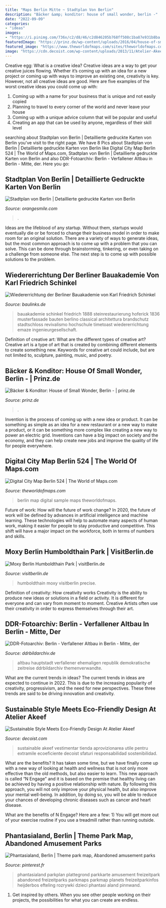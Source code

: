```yaml
---
title: "Maps Berlin Mitte ~ Stadtplan Von Berlin"
description: "Bäcker &amp; konditor: house of small wonder, berlin -"
date: "2022-09-09"
categories:
- "ideas"
images:
- "https://i.pinimg.com/736x/c2/d8/46/c2d846205b768ff508c1ba87e931b8ba.jpg"
featuredImage: "https://prinz.de/wp-content/uploads/2016/04/house-of-small-wonder.jpg"
featured_image: "https://www.theworldofmaps.com/sites/theworldofmaps.com/files/DE_ST_BE_524_sample-300dpi.jpg"
image: "https://cdn.decoist.com/wp-content/uploads/2013/11/Atelier-Akeef-Berlin-Menswear-Boutique.jpg"
---
```



Creative egg: What is a creative idea?
Creative ideas are a way to get your creative juices flowing. Whether it’s coming up with an idea for a new project or coming up with ways to improve an existing one, creativity is key. However, not all creative ideas are good. Here are five examples of the worst creative ideas you could come up with:
1. Coming up with a name for your business that is unique and not easily copied
2. Planning to travel to every corner of the world and never leave your house
3. Coming up with a unique advice column that will be popular and useful
4. Creating an app that can be used by anyone, regardless of their skill level

	

		
searching about Stadtplan von Berlin | Detaillierte gedruckte Karten von Berlin you've visit to the right page. We have 8 Pics about Stadtplan von Berlin | Detaillierte gedruckte Karten von Berlin like Digital City Map Berlin 524 | The World of Maps.com, Stadtplan von Berlin | Detaillierte gedruckte Karten von Berlin and also DDR-Fotoarchiv: Berlin - Verfallener Altbau in Berlin - Mitte, der. Here you go:
		
    
## Stadtplan Von Berlin | Detaillierte Gedruckte Karten Von Berlin

<img loading=lazy src="https://www.orangesmile.com/common/img_city_maps/berlin-map-0.jpg" onerror="this.onerror=null;this.src='https://tse3.mm.bing.net/th?id=OIP.MTLwzYRBJtMUq-W-loBJxAHaFY&amp;pid=15.1';" alt="Stadtplan von Berlin | Detaillierte gedruckte Karten von Berlin">

_Source: orangesmile.com_

>. 

	

Ideas are the lifeblood of any startup. Without them, startups would eventually die or be forced to change their business model in order to make room for an original solution. There are a variety of ways to generate ideas, but the most common approach is to come up with a problem that you can solve. This can be done through brainstorming, tinkering, or even taking on a challenge from someone else. The next step is to come up with possible solutions to the problem.

    
## Wiedererrichtung Der Berliner Bauakademie Von Karl Friedrich Schinkel

<img loading=lazy src="https://www.baulinks.de/webplugin/2016/i/scaled/1144_x_1638-bauakademie1.jpg" onerror="this.onerror=null;this.src='https://tse2.mm.bing.net/th?id=OIP.MYt1wtJGZk-RykCruxbsogHaEz&amp;pid=15.1';" alt="Wiedererrichtung der Berliner Bauakademie von Karl Friedrich Schinkel">

_Source: baulinks.de_

>bauakademie schinkel friedrich 1888 steinrestaurierung hoferick 1836 musterfassade bauten berlino classical architettura brandschutz stadtschloss revivalismo hochschule timetoast wiedererrichtung emaze ingenieurgesellschaft. 

	

Definition of creative art: What are the different types of creative art?
Creative art is a type of art that is created by combining different elements to create something new. Keywords for creative art could include, but are not limited to, sculpture, painting, music, and poetry.

    
## Bäcker &amp; Konditor: House Of Small Wonder, Berlin - | Prinz.de

<img loading=lazy src="https://prinz.de/wp-content/uploads/2016/04/house-of-small-wonder.jpg" onerror="this.onerror=null;this.src='https://tse2.mm.bing.net/th?id=OIP.W47Psdl1wt87aT2bHBFGegHaEd&amp;pid=15.1';" alt="Bäcker &amp; Konditor: House of Small Wonder, Berlin - | prinz.de">

_Source: prinz.de_

>. 

	

Invention is the process of coming up with a new idea or product. It can be something as simple as an idea for a new restaurant or a new way to make a product, or it can be something more complex like creating a new way to power an electric grid. Inventions can have a big impact on society and the economy, and they can help create new jobs and improve the quality of life for people everywhere.

    
## Digital City Map Berlin 524 | The World Of Maps.com

<img loading=lazy src="https://www.theworldofmaps.com/sites/theworldofmaps.com/files/DE_ST_BE_524_sample-300dpi.jpg" onerror="this.onerror=null;this.src='https://tse4.mm.bing.net/th?id=OIP.j_QqdVrzQb4IdmWuv1Zw7QHaF9&amp;pid=15.1';" alt="Digital City Map Berlin 524 | The World of Maps.com">

_Source: theworldofmaps.com_

>berlin map digital sample maps theworldofmaps. 

	

Future of work: How will the future of work change?
In 2020, the future of work will be defined by advances in artificial intelligence and machine learning. These technologies will help to automate many aspects of human work, making it easier for people to stay productive and competitive. This shift will have a major impact on the workforce, both in terms of numbers and skills.

    
## Moxy Berlin Humboldthain Park | VisitBerlin.de

<img loading=lazy src="https://www.visitberlin.de/system/files/styles/visitberlin_gallery_item_visitberlin_mobile_1x/private/hotel_images/cdn.tomas-travel.com/btk/repository/BTM00020100619273305/TBX00020050000221441/BTM00020100971538647.jpg?itok=BANdHXAf" onerror="this.onerror=null;this.src='https://tse4.mm.bing.net/th?id=OIP.cnNT7YkG9IbeK0Fr3QKbVAAAAA&amp;pid=15.1';" alt="Moxy Berlin Humboldthain Park | visitBerlin.de">

_Source: visitberlin.de_

>humboldthain moxy visitberlin precise. 

	

Definition of creativity: How creativity works
Creativity is the ability to produce new ideas or solutions in a field or activity. It is different for everyone and can vary from moment to moment. Creative Artists often use their creativity in order to express themselves through their art.

    
## DDR-Fotoarchiv: Berlin - Verfallener Altbau In Berlin - Mitte, Der

<img loading=lazy src="https://www.ddrbildarchiv.de/foto/detail/ddr-fotos-verfallener-altbau-berlin-mitte-ehemaligen-hauptstadt-ddr-deutsche-demokratische-republik-66394.jpg" onerror="this.onerror=null;this.src='https://tse1.mm.bing.net/th?id=OIP.wqNItElU8gwmgfZmU7OcrQHaLQ&amp;pid=15.1';" alt="DDR-Fotoarchiv: Berlin - Verfallener Altbau in Berlin - Mitte, der">

_Source: ddrbildarchiv.de_

>altbau hauptstadt verfallener ehemaligen republik demokratische zeitreise ddrbildarchiv themenverwandte. 

	

What are the current trends in ideas?
The current trends in ideas are expected to continue in 2022. This is due to the increasing popularity of creativity, progressivism, and the need for new perspectives. These three trends are said to be driving innovation and creativity.

    
## Sustainable Style Meets Eco-Friendly Design At Atelier Akeef

<img loading=lazy src="https://cdn.decoist.com/wp-content/uploads/2013/11/Atelier-Akeef-Berlin-Menswear-Boutique.jpg" onerror="this.onerror=null;this.src='https://tse1.mm.bing.net/th?id=OIP.KfLd5GcJeVI7xxppyQdglAHaE8&amp;pid=15.1';" alt="Sustainable Style Meets Eco-Friendly Design At Atelier Akeef">

_Source: decoist.com_

>sustainable akeef vestimentar tienda aprovizionarea utile pentru extramile ecoeficiente decoist sfaturi responsabilidad sostenibilidad. 

	

What are the benefits?
It has taken some time, but we have finally come up with a new way of looking at health and wellness that is not only more effective than the old methods, but also easier to learn. This new approach is called “N Engage” and it is based on the premise that healthy living can be achieved by having a positive relationship with nature.
By following this approach, you will not only improve your physical health, but also improve your mental well-being. In addition, by doing so, you will be able to reduce your chances of developing chronic diseases such as cancer and heart disease.

What are the benefits of N Engage? Here are a few: 
        1) You will get more out of your exercise routine if you use a treadmill rather than running outside.

    
## Phantasialand, Berlin | Theme Park Map, Abandoned Amusement Parks

<img loading=lazy src="https://i.pinimg.com/736x/c2/d8/46/c2d846205b768ff508c1ba87e931b8ba.jpg" onerror="this.onerror=null;this.src='https://tse4.mm.bing.net/th?id=OIP.3K_r76cPWJDM8aptHS0wGwHaEk&amp;pid=15.1';" alt="Phantasialand, Berlin | Theme park map, Abandoned amusement parks">

_Source: pinterest.fr_

>phantasialand parkplan plattegrond parkkarte amusement freizeitpark abandoned freizeitparks parkmaps parkmap planets freizeitparkinfos heijderbos efteling rozrywki dzieci phantasi aland pinnwand. 

	

1. Get inspired by others. When you see other people working on their projects, the possibilities for what you can create are endless.

